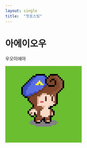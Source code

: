 ```yaml
---
layout: single
title:  "첫포스팅"
---
```


# 아에이오우

우오이에아

![monkey-export](../images/2022-2-27-first/monkey-export.png)



